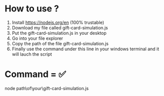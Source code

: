 # How to use ?
1. Install https://nodejs.org/en (100% trustable)
2. Download my file called gift-card-simulation.js 
3. Put the gift-card-simulation.js in your desktop
4. Go into your file explorer
5. Copy the path of the file gift-card-simulation.js
6. Finally use the command under this line in your windows terminal and it will lauch the script 
# Command = ✅
node path\of\your\gift-card-simulation.js

